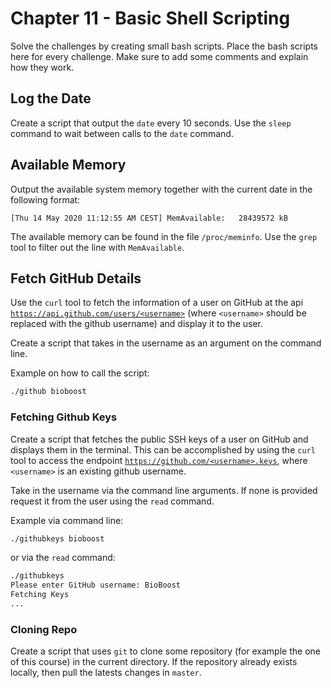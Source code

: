 # Chapter 11 - Basic Shell Scripting

Solve the challenges by creating small bash scripts. Place the bash scripts here for every challenge. Make sure to add some comments and explain how they work.

## Log the Date

Create a script that output the `date` every 10 seconds. Use the `sleep` command to wait between calls to the `date` command.

## Available Memory

Output the available system memory together with the current date in the following format:

```text
[Thu 14 May 2020 11:12:55 AM CEST] MemAvailable:   28439572 kB
```

The available memory can be found in the file `/proc/meminfo`. Use the `grep` tool to filter out the line with `MemAvailable`.

## Fetch GitHub Details

Use the `curl` tool to fetch the information of a user on GitHub at the api [`https://api.github.com/users/<username>`](https://api.github.com/users/<username>) (where `<username>` should be replaced with the github username) and display it to the user.

Create a script that takes in the username as an argument on the command line.

Example on how to call the script:

```bash
./github bioboost
```

### Fetching Github Keys

Create a script that fetches the public SSH keys of a user on GitHub and displays them in the terminal. This can be accomplished by using the `curl` tool to access the endpoint [`https://github.com/<username>.keys`](https://github.com/<username>.keys), where `<username>` is an existing github username.

Take in the username via the command line arguments. If none is provided request it from the user using the `read` command.

Example via command line:

```bash
./githubkeys bioboost
```

or via the `read` command:

```bash
./githubkeys
Please enter GitHub username: BioBoost
Fetching Keys
...
```

### Cloning Repo

Create a script that uses `git` to clone some repository (for example the one of this course) in the current directory. If the repository already exists locally, then pull the latests changes in `master`.
